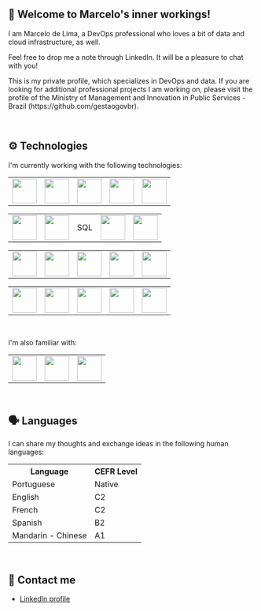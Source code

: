 ## :wave: Welcome to Marcelo's inner workings!

<p>I am Marcelo de Lima, a DevOps professional who loves a bit of data and cloud infrastructure, as well.</p>
<p>Feel free to drop me a note through LinkedIn. It will be a pleasure to chat with you!</p>
<p>This is my private profile, which specializes in DevOps and data. If you are looking for additional professional projects I am working on, please visit the profile of the Ministry of Management and Innovation in Public Services - Brazil (https://github.com/gestaogovbr).</p>
<br>

## :gear: Technologies

<p>I'm currently working with the following technologies:</p>
<table>
  <tr>
    <td><img src="https://cdn.jsdelivr.net/gh/devicons/devicon/icons/docker/docker-original.svg" width="50px" height="50px" /></td>
    <td><img src="https://cdn.jsdelivr.net/gh/devicons/devicon/icons/kubernetes/kubernetes-plain-wordmark.svg" width="50px" height="50px" /></td>
    <td><img src="https://cdn.jsdelivr.net/gh/devicons/devicon/icons/git/git-plain-wordmark.svg" width="50px" height="50px" /></td>
    <td><img src="https://cdn.jsdelivr.net/gh/devicons/devicon/icons/github/github-original-wordmark.svg" width="50px" height="50px" /></td>
    <td><img src="https://cdn.jsdelivr.net/gh/devicons/devicon/icons/gitlab/gitlab-original-wordmark.svg" width="50px" height="50px" /></td>
  </tr>
</table>
<table>
  <tr>
    <td><img src="https://cdn.jsdelivr.net/gh/devicons/devicon/icons/python/python-original-wordmark.svg" width="50px" height="50px" /></td>
    <td><img src="https://cdn.jsdelivr.net/gh/devicons/devicon/icons/r/r-original.svg" width="50px" height="50px" /></td>
    <td>SQL</td>
    <td><img src="https://cdn.jsdelivr.net/gh/devicons/devicon/icons/mysql/mysql-original-wordmark.svg" width="50px" height="50px" /></td>
    <td><img src="https://cdn.jsdelivr.net/gh/devicons/devicon/icons/postgresql/postgresql-original.svg" width="50px" height="50px" /></td>
  </tr>
</table>
<table>
  <tr>
    <td><img src="https://icon.icepanel.io/Technology/svg/Apache-Airflow.svg" width="50px" height="50px" /></td>
    <td><img src="https://avatars.githubusercontent.com/u/31670619?s=200&v=4" width="50px" height="50px" /></td>
    <td><img src="https://upload.wikimedia.org/wikipedia/commons/e/ed/Pandas_logo.svg" width="50px" height="50px" /></td>
    <td><img src="https://upload.wikimedia.org/wikipedia/commons/3/32/Qlik_Logo.svg" width="50px" height="50px" /></td>
    <td><img src="https://upload.wikimedia.org/wikipedia/commons/c/cf/New_Power_BI_Logo.svg" width="50px" height="50px" /></td>
  </tr>
</table>
<table>
  <tr>
    <td><img src="https://cdn.jsdelivr.net/gh/devicons/devicon/icons/vscode/vscode-original-wordmark.svg" width="50px" height="50px" /></td>
    <td><img src="https://cdn.jsdelivr.net/gh/devicons/devicon/icons/ubuntu/ubuntu-plain-wordmark.svg" width="50px" height="50px" /></td>
    <td><img src="https://cdn.jsdelivr.net/gh/devicons/devicon/icons/linux/linux-original.svg" width="50px" height="50px" /></td>
    <td><img src="https://cdn.jsdelivr.net/gh/devicons/devicon/icons/apple/apple-original.svg" width="50px" height="50px" /></td>
    <td><img src="https://cdn.jsdelivr.net/gh/devicons/devicon/icons/windows8/windows8-original.svg" width="50px" height="50px" /></td>
  </tr>
</table>
<br>

<p>I'm also familiar with:</p>
<table>
  <tr>
    <td><img src="https://cdn.jsdelivr.net/gh/devicons/devicon/icons/c/c-original.svg" width="50px" height="50px" /></td>
    <td><img src="https://cdn.jsdelivr.net/gh/devicons/devicon/icons/java/java-original-wordmark.svg" width="50px" height="50px" /></td>
    <td><img src="https://cdn.jsdelivr.net/gh/devicons/devicon/icons/php/php-original.svg" width="50px" height="50px" /></td>
  </tr>
</table>
<br>

## :speaking_head: Languages

<p>I can share my thoughts and exchange ideas in the following human languages:</p>

<table>
  <tr>
    <th>Language</th>
    <th>CEFR Level</th>
  </tr>
  <tr>
    <td>Portuguese</td>
    <td>Native</td>
  </tr>
  <tr>
    <td>English</td>
    <td>C2</td>
  </tr>
  <tr>
    <td>French</td>
    <td>C2</td>
  </tr>
  <tr>
    <td>Spanish</td>
    <td>B2</td>
  </tr>
  <tr>
    <td>Mandarin - Chinese</td>
    <td>A1</td>
  </tr>
</table>
<br>

## :incoming_envelope: Contact me

<ul>
  <li><a href="https://www.linkedin.com/in/marcelo-delima/">LinkedIn profile</a></li>
</ul>
<br>
